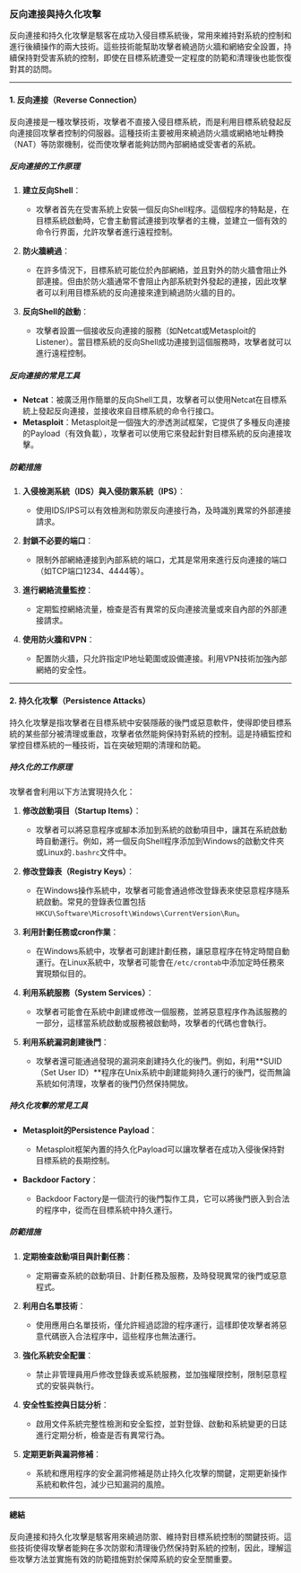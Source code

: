 ### **反向連接與持久化攻擊**

反向連接和持久化攻擊是駭客在成功入侵目標系統後，常用來維持對系統的控制和進行後續操作的兩大技術。這些技術能幫助攻擊者繞過防火牆和網絡安全設置，持續保持對受害系統的控制，即使在目標系統遭受一定程度的防範和清理後也能恢復對其的訪問。

---

#### **1. 反向連接（Reverse Connection）**

反向連接是一種攻擊技術，攻擊者不直接入侵目標系統，而是利用目標系統發起反向連接回攻擊者控制的伺服器。這種技術主要被用來繞過防火牆或網絡地址轉換（NAT）等防禦機制，從而使攻擊者能夠訪問內部網絡或受害者的系統。

##### **反向連接的工作原理**

1. **建立反向Shell**：
   - 攻擊者首先在受害系統上安裝一個反向Shell程序。這個程序的特點是，在目標系統啟動時，它會主動嘗試連接到攻擊者的主機，並建立一個有效的命令行界面，允許攻擊者進行遠程控制。

2. **防火牆繞過**：
   - 在許多情況下，目標系統可能位於內部網絡，並且對外的防火牆會阻止外部連接。但由於防火牆通常不會阻止內部系統對外發起的連接，因此攻擊者可以利用目標系統的反向連接來達到繞過防火牆的目的。

3. **反向Shell的啟動**：
   - 攻擊者設置一個接收反向連接的服務（如Netcat或Metasploit的Listener）。當目標系統的反向Shell成功連接到這個服務時，攻擊者就可以進行遠程控制。

##### **反向連接的常見工具**

- **Netcat**：被廣泛用作簡單的反向Shell工具，攻擊者可以使用Netcat在目標系統上發起反向連接，並接收來自目標系統的命令行接口。
- **Metasploit**：Metasploit是一個強大的滲透測試框架，它提供了多種反向連接的Payload（有效負載），攻擊者可以使用它來發起針對目標系統的反向連接攻擊。

##### **防範措施**

1. **入侵檢測系統（IDS）與入侵防禦系統（IPS）**：
   - 使用IDS/IPS可以有效檢測和防禦反向連接行為，及時識別異常的外部連接請求。

2. **封鎖不必要的端口**：
   - 限制外部網絡連接到內部系統的端口，尤其是常用來進行反向連接的端口（如TCP端口1234、4444等）。

3. **進行網絡流量監控**：
   - 定期監控網絡流量，檢查是否有異常的反向連接流量或來自內部的外部連接請求。

4. **使用防火牆和VPN**：
   - 配置防火牆，只允許指定IP地址範圍或設備連接。利用VPN技術加強內部網絡的安全性。

---

#### **2. 持久化攻擊（Persistence Attacks）**

持久化攻擊是指攻擊者在目標系統中安裝隱蔽的後門或惡意軟件，使得即使目標系統的某些部分被清理或重啟，攻擊者依然能夠保持對系統的控制。這是持續監控和掌控目標系統的一種技術，旨在突破短期的清理和防範。

##### **持久化的工作原理**

攻擊者會利用以下方法實現持久化：

1. **修改啟動項目（Startup Items）**：
   - 攻擊者可以將惡意程序或腳本添加到系統的啟動項目中，讓其在系統啟動時自動運行。例如，將一個反向Shell程序添加到Windows的啟動文件夾或Linux的`.bashrc`文件中。

2. **修改登錄表（Registry Keys）**：
   - 在Windows操作系統中，攻擊者可能會通過修改登錄表來使惡意程序隨系統啟動。常見的登錄表位置包括`HKCU\Software\Microsoft\Windows\CurrentVersion\Run`。

3. **利用計劃任務或cron作業**：
   - 在Windows系統中，攻擊者可創建計劃任務，讓惡意程序在特定時間自動運行。在Linux系統中，攻擊者可能會在`/etc/crontab`中添加定時任務來實現類似目的。

4. **利用系統服務（System Services）**：
   - 攻擊者可能會在系統中創建或修改一個服務，並將惡意程序作為該服務的一部分，這樣當系統啟動或服務被啟動時，攻擊者的代碼也會執行。

5. **利用系統漏洞創建後門**：
   - 攻擊者還可能通過發現的漏洞來創建持久化的後門。例如，利用**SUID（Set User ID）**程序在Unix系統中創建能夠持久運行的後門，從而無論系統如何清理，攻擊者的後門仍然保持開放。

##### **持久化攻擊的常見工具**

- **Metasploit的Persistence Payload**：
   - Metasploit框架內置的持久化Payload可以讓攻擊者在成功入侵後保持對目標系統的長期控制。

- **Backdoor Factory**：
   - Backdoor Factory是一個流行的後門製作工具，它可以將後門嵌入到合法的程序中，從而在目標系統中持久運行。

##### **防範措施**

1. **定期檢查啟動項目與計劃任務**：
   - 定期審查系統的啟動項目、計劃任務及服務，及時發現異常的後門或惡意程式。

2. **利用白名單技術**：
   - 使用應用白名單技術，僅允許經過認證的程序運行，這樣即使攻擊者將惡意代碼嵌入合法程序中，這些程序也無法運行。

3. **強化系統安全配置**：
   - 禁止非管理員用戶修改登錄表或系統服務，並加強權限控制，限制惡意程式的安裝與執行。

4. **安全性監控與日誌分析**：
   - 啟用文件系統完整性檢測和安全監控，並對登錄、啟動和系統變更的日誌進行定期分析，檢查是否有異常行為。

5. **定期更新與漏洞修補**：
   - 系統和應用程序的安全漏洞修補是防止持久化攻擊的關鍵，定期更新操作系統和軟件包，減少已知漏洞的風險。

---

#### **總結**

反向連接和持久化攻擊是駭客用來繞過防禦、維持對目標系統控制的關鍵技術。這些技術使得攻擊者能夠在多次防禦和清理後仍然保持對系統的控制，因此，理解這些攻擊方法並實施有效的防範措施對於保障系統的安全至關重要。